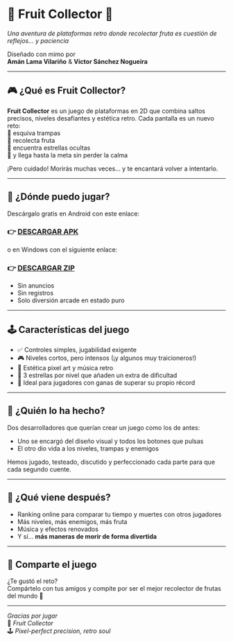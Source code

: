 # 🍓 **Fruit Collector** 🍌
*Una aventura de plataformas retro donde recolectar fruta es cuestión de reflejos... y paciencia*

Diseñado con mimo por  
**Amán Lama Vilariño** & **Víctor Sánchez Nogueira**

---

## 🎮 ¿Qué es Fruit Collector?

**Fruit Collector** es un juego de plataformas en 2D que combina saltos precisos, niveles desafiantes y estética retro. Cada pantalla es un nuevo reto:  
🍊 esquiva trampas  
🍒 recolecta fruta  
🌟 encuentra estrellas ocultas  
🏁 y llega hasta la meta sin perder la calma

¡Pero cuidado! Morirás muchas veces... y te encantará volver a intentarlo.

---

## 📱 ¿Dónde puedo jugar?

Descárgalo gratis en Android con este enlace:

### 👉 [**DESCARGAR APK**](./downloads/fruit_collector.apk)

o en Windows con el siguiente enlace:

### 👉 [**DESCARGAR ZIP**](./downloads/fruit_collector.zip)

- Sin anuncios
- Sin registros
- Solo diversión arcade en estado puro

---

## 🕹️ Características del juego

- ✅ Controles simples, jugabilidad exigente
- 🎮 Niveles cortos, pero intensos (¡y algunos muy traicioneros!)
- 🌈 Estética pixel art y música retro
- 🌟 3 estrellas por nivel que añaden un extra de dificultad
- 🎯 Ideal para jugadores con ganas de superar su propio récord

---

## 👥 ¿Quién lo ha hecho?

Dos desarrolladores que querían crear un juego como los de antes:
- Uno se encargó del diseño visual y todos los botones que pulsas
- El otro dio vida a los niveles, trampas y enemigos

Hemos jugado, testeado, discutido y perfeccionado cada parte para que cada segundo cuente.

---

## 🔮 ¿Qué viene después?

- Ranking online para comparar tu tiempo y muertes con otros jugadores
- Más niveles, más enemigos, más fruta
- Música y efectos renovados
- Y sí... **más maneras de morir de forma divertida**

---

## 🤝 Comparte el juego

¿Te gustó el reto?  
Compártelo con tus amigos y compite por ser el mejor recolector de frutas del mundo 🍍

---

*Gracias por jugar*  
🍓 *Fruit Collector*  
🕹️ *Pixel-perfect precision, retro soul*